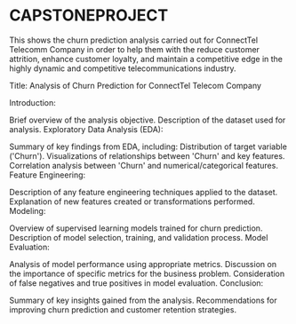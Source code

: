 # CAPSTONEPROJECT
This shows the churn prediction analysis carried out for ConnectTel Telecomm Company in order to help them with the reduce customer attrition, enhance customer loyalty, and maintain a competitive edge in the highly dynamic and competitive telecommunications industry.


Title: Analysis of Churn Prediction for ConnectTel Telecom Company

Introduction:

Brief overview of the analysis objective.
Description of the dataset used for analysis.
Exploratory Data Analysis (EDA):

Summary of key findings from EDA, including:
Distribution of target variable ('Churn').
Visualizations of relationships between 'Churn' and key features.
Correlation analysis between 'Churn' and numerical/categorical features.
Feature Engineering:

Description of any feature engineering techniques applied to the dataset.
Explanation of new features created or transformations performed.
Modeling:

Overview of supervised learning models trained for churn prediction.
Description of model selection, training, and validation process.
Model Evaluation:

Analysis of model performance using appropriate metrics.
Discussion on the importance of specific metrics for the business problem.
Consideration of false negatives and true positives in model evaluation.
Conclusion:

Summary of key insights gained from the analysis.
Recommendations for improving churn prediction and customer retention strategies.
